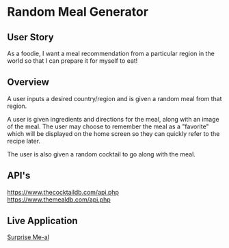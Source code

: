 # Random Meal Generator

## User Story

As a foodie, I want a meal recommendation from a particular region in the world so that I can prepare it for myself to eat!

## Overview
A user inputs a desired country/region and is given a random meal from that region.

A user is given ingredients and directions for the meal, along with an image of the meal. The user may choose to remember the meal as a "favorite" which will be displayed on the home screen so they can quickly refer to the recipe later.

The user is also given a random cocktail to go along with the meal.

## API's

https://www.thecocktaildb.com/api.php
https://www.themealdb.com/api.php

## Live Application
[Surprise Me-al](https://tomfallon9.github.io/random-meal-generator/)


